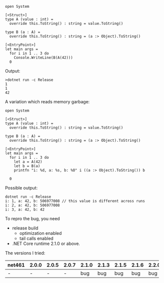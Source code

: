 ``` F#
open System

[<Struct>]
type A (value : int) =
  override this.ToString() : string = value.ToString()

type B (a : A) =
  override this.ToString() : string = (a :> Object).ToString()

[<EntryPoint>]
let main args =
  for i in 1 .. 3 do
    Console.WriteLine(B(A(42)))
  0
```

Output:
```
>dotnet run -c Release
1
1
42
```

A variation which reads memory garbage:
``` F#
open System

[<Struct>]
type A (value : int) =
  override this.ToString() : string = value.ToString()

type B (a : A) =
  override this.ToString() : string = (a :> Object).ToString()
  
[<EntryPoint>]
let main args =
  for i in 1 .. 3 do
    let a = A(42)
    let b = B(a)
    printfn "i: %d, a: %s, b: %O" i ((a :> Object).ToString()) b

  0
```

Possible output:
```
dotnet run -c Release
i: 1, a: 42, b: 506977008 // this value is different across runs
i: 2, a: 42, b: 506977008
i: 3, a: 42, b: 42
```

To repro the bug, you need
* release build
  * optimization enabled
  * tail calls enabled
* .NET Core runtime 2.1.0 or above.

The versions I tried:

| net461 | 2.0.0 | 2.0.5 | 2.0.7 | 2.1.0 | 2.1.3 | 2.1.5 | 2.1.6 | 2.2.0 |
|--------|-------|-------|-------|-------|-------|-------|-------|-------|
|   -    |   -   |   -   |   -   |  bug  |  bug  |  bug  |  bug  |  bug  |


